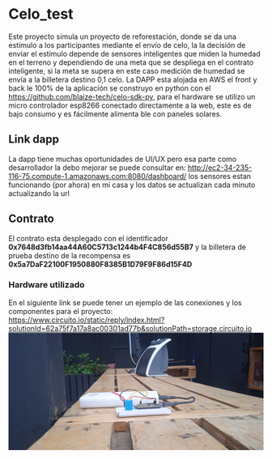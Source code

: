 # Celo_test
Este proyecto simula un proyecto de reforestación, donde se da una estimulo a los participantes mediante el envío de celo, la la decisión de enviar el estimulo depende de sensores inteligentes que miden la humedad en el terreno y dependiendo de una meta que se despliega en el contrato inteligente, si la meta se supera en este caso medición de humedad se envía a la billetera destino 0,1 celo.
La DAPP esta alojada en AWS el front y back le 100% de la aplicación se construyo en python con el <https://github.com/blaize-tech/celo-sdk-py>, para el hardware se utilizo un micro controlador esp8266 conectado directamente a la web, este es de bajo consumo y es fácilmente alimenta ble con paneles solares.

## Link dapp
La dapp tiene muchas oportunidades de UI/UX pero esa parte como desarrollador la debo mejorar se puede consultar en: <http://ec2-34-235-116-75.compute-1.amazonaws.com:8080/dashboard/> los sensores estan funcionando (por ahora) en mi casa y los datos se actualizan cada minuto actualizando la url

## Contrato
El contrato esta desplegado con el identificador **0x7648d3fb14aa44A60C5713c1244b4F4C856d55B7** y la billetera de prueba destino de la recompensa es **0x5a7DaF22100F1950880F8385B1D79F9F86d15F4D** 

### Hardware utilizado
En el siguiente link se puede tener un ejemplo de las conexiones y los componentes para el proyecto: <https://www.circuito.io/static/reply/index.html?solutionId=62a75f7a17a8ac00301ad77b&solutionPath=storage.circuito.io>
![img](hardware.jpg)

